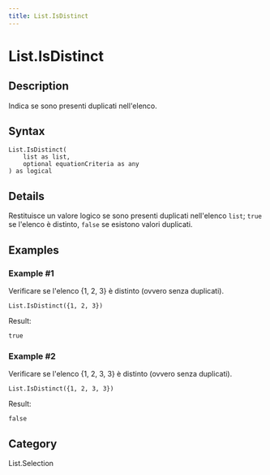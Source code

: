 ```yaml
---
title: List.IsDistinct
---
```


# List.IsDistinct


## Description

Indica se sono presenti duplicati nell&#39;elenco.


## Syntax

```powerquery
List.IsDistinct(
    list as list,
    optional equationCriteria as any
) as logical
```


## Details

Restituisce un valore logico se sono presenti duplicati nell'elenco <code>list</code>; <code>true</code> se l'elenco è distinto, <code>false</code> se esistono valori duplicati. 


## Examples

### Example #1 
Verificare se l&#39;elenco \{1, 2, 3} è distinto (ovvero senza duplicati).
```powerquery
List.IsDistinct({1, 2, 3})
```

Result: 
```powerquery
true
```


### Example #2 
Verificare se l&#39;elenco \{1, 2, 3, 3} è distinto (ovvero senza duplicati).
```powerquery
List.IsDistinct({1, 2, 3, 3})
```

Result: 
```powerquery
false
```




## Category
List.Selection
